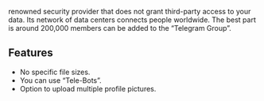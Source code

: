renowned security provider that does not grant third-party access to your data. Its network of data centers connects people worldwide. The best part is around 200,000 members can be added to the “Telegram Group”.

## Features
- No specific file sizes.
- You can use “Tele-Bots”.
- Option to upload multiple profile pictures.
